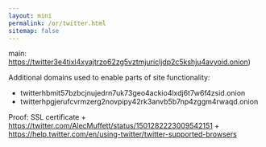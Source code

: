 ```yaml
---
layout: mini
permalink: /or/twitter.html
sitemap: false
---
```


main: https://twitter3e4tixl4xyajtrzo62zg5vztmjuricljdp2c5kshju4avyoid.onion)

Additional domains used to enable parts of site functionality:

- twitterhbmit57bzbcjnujedrn7uk73geo4ackio4lxdj6t7w6f4zsid.onion
- twitterhpgjerufcvrmzerg2novpipy42rk3anvb5b7np4zggm4rwaqd.onion

Proof: SSL certificate + https://twitter.com/AlecMuffett/status/1501282223009542151 + https://help.twitter.com/en/using-twitter/twitter-supported-browsers
